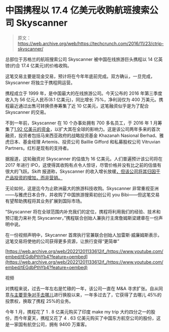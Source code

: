 # 中国携程以 17.4 亿美元收购航班搜索公司 Skyscanner 

> 原文：<https://web.archive.org/web/https://techcrunch.com/2016/11/23/ctrip-skyscanner/>

总部位于苏格兰的航班搜索公司 Skyscanner 被中国在线旅游巨头携程以 14 亿英镑(约合 17.4 亿美元)的价格收购。

这笔交易主要是现金交易，预计将在今年年底前完成。双方确认，一旦完成，Skyscanner 将独立于携程网运营。

携程成立于 1999 年，是中国最大的在线旅游公司。今天公布的 2016 年第三季度收入为 56 亿元人民币(8.1 亿美元)，同比增长 75%，净利润仅为 400 万美元。携程最近通过出售可转换债券筹集了近 10 亿美元，这笔融资似乎是为了配合 Skyscanner 的交易。

不到一年前，Skyscanner 在 10 个办事处拥有 700 多名员工，于 2016 年 1 月筹集了[1.92 亿美元的资金](https://web.archive.org/web/20221201133612/https://beta.techcrunch.com/2016/01/12/skyscanner-unicorn/)，以扩大其在全球的影响力。这是该公司两年多来的首次融资，投资者包括马来西亚政府的战略投资基金 Khazanah Nasional Berhad、雅虎日本、基金经理 Artemis、投资公司 Baillie Gifford 和私募股权公司 Vitruvian Partners。红杉是现有的支持者。

据报道，这轮融资对 Skyscanner 的估值为 16 亿美元。人们普遍预计该公司将在 2017 年进行 IPO，这使得其收购有点令人惊讶，尽管价格并没有比之前的估值有很大的飞跃。Skift 报道称，Skyscanner 的收入增长放缓[，但该公司将其归因于产品投资的增加，而非营销。](https://web.archive.org/web/20221201133612/https://skift.com/2016/02/22/skyscanners-decelerating-revenue-growth-and-its-ipo-chances-for-2017/)

无论如何，这是迄今为止欧洲最大的旅游科技收购。Skyscanner 非常重视亚洲——与雅虎日本合作，并收购了中国旅游搜索初创公司 you Bibi——但这笔交易有望帮助携程将其业务扩展到国际市场。

“Skyscanner 将在全球范围内补充我们的定位，携程将利用我们的经验、技术和预订能力来补充 Skyscanner，”携程联合创始人兼执行主席詹姆斯梁建章在一份声明中说。

在一份视频声明中，Skycanner 首席执行官兼联合创始人加雷斯·威廉姆斯表示，这笔交易将使他的公司获得更多资源，让旅行变得“更简单”

[https://web.archive.org/web/20221201133612if_/https://www.youtube.com/embed/tEGdbPthYb4?feature=oembed](https://web.archive.org/web/20221201133612if_/https://www.youtube.com/embed/tEGdbPthYb4?feature=oembed)

视频

对携程来说，过去一年左右是忙碌的一年，该公司一直在 M&A 寻求扩张。自从同意[与主要竞争对手去哪儿](https://web.archive.org/web/20221201133612/https://beta.techcrunch.com/2015/10/26/qunar-and-ctrip-chinas-top-travel-booking-sites-agree-to-share-swap-and-business-alliance/)进行换股以来，一年多过去了，它获得了去哪儿 45%的投票权，换取了携程 25%的业务。

今年 1 月，携程花了 1 . 8 亿美元购买了印度 make my trip 大约四分之一的股份，而今年夏天，携程又花了 4 . 63 亿美元购买了中国东方航空公司的股份，这是一家国有航空公司，拥有 9400 万乘客。